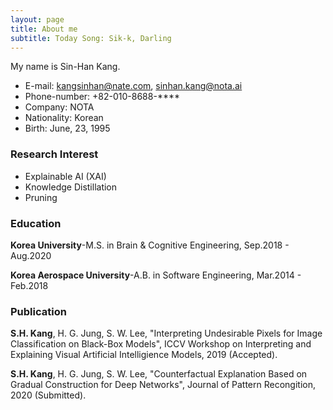 ```yaml
---
layout: page
title: About me
subtitle: Today Song: Sik-k, Darling 
---
```


My name is Sin-Han Kang.

- E-mail: kangsinhan@nate.com, sinhan.kang@nota.ai
- Phone-number: +82-010-8688-****
- Company: NOTA
- Nationality: Korean
- Birth: June, 23, 1995

### Research Interest

- Explainable AI (XAI)
- Knowledge Distillation
- Pruning

### Education 
**Korea University**-M.S. in Brain & Cognitive Engineering,		Sep.2018 - Aug.2020

**Korea Aerospace University**-A.B. in Software Engineering,	Mar.2014 - Feb.2018


### Publication

**S.H. Kang**, H. G. Jung, S. W. Lee, "Interpreting Undesirable Pixels for Image Classification on Black-Box Models", ICCV Workshop on Interpreting and Explaining Visual Artificial Intelligience Models, 2019 (Accepted).


**S.H. Kang**, H. G. Jung, S. W. Lee, "Counterfactual Explanation Based on Gradual Construction for Deep Networks", Journal of Pattern Recongition, 2020 (Submitted).